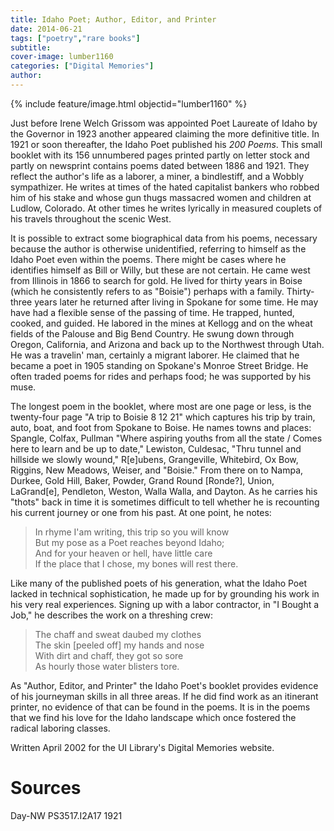 ```yaml
---
title: Idaho Poet; Author, Editor, and Printer
date: 2014-06-21
tags: ["poetry","rare books"]
subtitle: 
cover-image: lumber1160
categories: ["Digital Memories"]
author: 
---
```


{% include feature/image.html objectid="lumber1160" %}

Just before Irene Welch Grissom was appointed Poet Laureate of Idaho by the Governor in 1923 another appeared claiming the more definitive title. In 1921 or soon thereafter, the Idaho Poet published his *200 Poems*. This small booklet with its 156 unnumbered pages printed partly on letter stock and partly on newsprint contains poems dated between 1886 and 1921. They reflect the author's life as a laborer, a miner, a bindlestiff, and a Wobbly sympathizer. He writes at times of the hated capitalist bankers who robbed him of his stake and whose gun thugs massacred women and children at Ludlow, Colorado. At other times he writes lyrically in measured couplets of his travels throughout the scenic West.

It is possible to extract some biographical data from his poems, necessary because the author is otherwise unidentified, referring to himself as the Idaho Poet even within the poems. There might be cases where he identifies himself as Bill or Willy, but these are not certain. He came west from Illinois in 1866 to search for gold. He lived for thirty years in Boise (which he consistently refers to as "Boisie") perhaps with a family. Thirty-three years later he returned after living in Spokane for some time. He may have had a flexible sense of the passing of time. He trapped, hunted, cooked, and guided. He labored in the mines at Kellogg and on the wheat fields of the Palouse and Big Bend Country. He swung down through Oregon, California, and Arizona and back up to the Northwest through Utah. He was a travelin' man, certainly a migrant laborer. He claimed that he became a poet in 1905 standing on Spokane's Monroe Street Bridge. He often traded poems for rides and perhaps food; he was supported by his muse.

The longest poem in the booklet, where most are one page or less, is the twenty-four page "A trip to Boisie 8 12 21" which captures his trip by train, auto, boat, and foot from Spokane to Boise. He names towns and places: Spangle, Colfax, Pullman "Where aspiring youths from all the state / Comes here to learn and be up to date," Lewiston, Culdesac, "Thru tunnel and hillside we slowly wound," R[e]ubens, Grangeville, Whitebird, Ox Bow, Riggins, New Meadows, Weiser, and "Boisie." From there on to Nampa, Durkee, Gold Hill, Baker, Powder, Grand Round [Ronde?], Union, LaGrand[e], Pendleton, Weston, Walla Walla, and Dayton. As he carries his "thots" back in time it is sometimes difficult to tell whether he is recounting his current journey or one from his past. At one point, he notes:

<blockquote class="bg-light pt-1 px-4 font-italic">
<div>In rhyme I'am writing, this trip so you will know<br/>But my pose as a Poet reaches beyond Idaho;<br/>And for your heaven or hell, have little care<br/>If the place that I chose, my bones will rest there.</div>
</blockquote>

Like many of the published poets of his generation, what the Idaho Poet lacked in technical sophistication, he made up for by grounding his work in his very real experiences. Signing up with a labor contractor, in "I Bought a Job," he describes the work on a threshing crew:

<blockquote class="bg-light pt-1 px-4 font-italic">
<div>The chaff and sweat daubed my clothes<br/>The skin [peeled off] my hands and nose<br/>With dirt and chaff, they got so sore<br/>As hourly those water blisters tore.</div>
</blockquote>

As "Author, Editor, and Printer" the Idaho Poet's booklet provides evidence of his journeyman skills in all three areas. If he did find work as an itinerant printer, no evidence of that can be found in the poems. It is in the poems that we find his love for the Idaho landscape which once fostered the radical laboring classes.

Written April 2002 for the UI Library's Digital Memories website.

# Sources

Day-NW PS3517.I2A17 1921